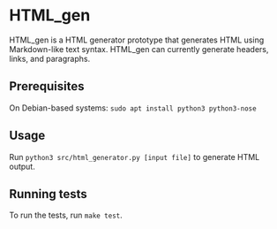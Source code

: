 # HTML_gen

HTML_gen is a HTML generator prototype that generates HTML using Markdown-like
text syntax. HTML_gen can currently generate headers, links, and paragraphs.

## Prerequisites

On Debian-based systems:
`sudo apt install python3 python3-nose`

## Usage

Run `python3 src/html_generator.py [input file]` to generate HTML output.

## Running tests

To run the tests, run `make test`.
